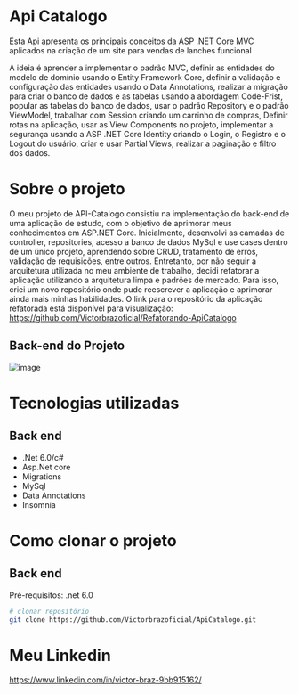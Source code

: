 # Api Catalogo
Esta Api apresenta os principais conceitos da ASP .NET Core MVC aplicados na criação de um site para vendas de lanches funcional

A ideia é aprender a implementar o padrão MVC, definir as entidades do modelo de domínio usando o Entity Framework Core, definir a validação e configuração das entidades usando o Data Annotations, realizar a migração para criar o banco de dados e as tabelas usando a abordagem Code-Frist, popular as tabelas do banco de dados, usar o padrão Repository e o padrão ViewModel, trabalhar com Session criando um carrinho de compras, Definir rotas na aplicação, usar as View Components no projeto, implementar a segurança usando a ASP .NET Core Identity criando o Login, o Registro e o Logout do usuário, criar e usar Partial Views,  realizar a paginação e filtro dos dados.

# Sobre o projeto

O meu projeto de API-Catalogo consistiu na implementação do back-end de uma aplicação de estudo, com o objetivo de aprimorar meus conhecimentos em ASP.NET Core. Inicialmente, desenvolvi as camadas de controller, repositories, acesso a banco de dados MySql e use cases dentro de um único projeto, aprendendo sobre CRUD, tratamento de erros, validação de requisições, entre outros. Entretanto, por não seguir a arquitetura utilizada no meu ambiente de trabalho, decidi refatorar a aplicação utilizando a arquitetura limpa e padrões de mercado. Para isso, criei um novo repositório onde pude reescrever a aplicação e aprimorar ainda mais minhas habilidades. O link para o repositório da aplicação refatorada está disponível para visualização: https://github.com/Victorbrazoficial/Refatorando-ApiCatalogo

## Back-end do Projeto
![image](https://user-images.githubusercontent.com/87781300/235482973-8303c4b9-f1c5-4572-a53f-8d4e62e57b03.png)

# Tecnologias utilizadas
## Back end
- .Net 6.0/c#
- Asp.Net core
- Migrations
- MySql
- Data Annotations
- Insomnia
# Como clonar o projeto

## Back end
Pré-requisitos: .net 6.0

```bash
# clonar repositório
git clone https://github.com/Victorbrazoficial/ApiCatalogo.git
```

# Meu Linkedin

https://www.linkedin.com/in/victor-braz-9bb915162/

